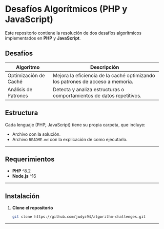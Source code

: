 # Desafíos Algorítmicos (PHP y JavaScript)

Este repositorio contiene la resolución de dos desafíos algorítmicos implementados en **PHP** y **JavaScript**.  

## Desafíos

| Algoritmo           | Descripción                                                             |
|----------------------|-------------------------------------------------------------------------|
| Optimización de Caché | Mejora la eficiencia de la caché optimizando los patrones de acceso a memoria. |
| Análisis de Patrones  | Detecta y analiza estructuras o comportamientos de datos repetitivos.   |

## Estructura

Cada lenguaje (PHP, JavaScript) tiene su propia carpeta, que incluye:
- Archivo con la solución.
- Archivo `README.md` con la explicación de como ejecutarlo.

---

## Requerimientos

- **PHP** ^8.2
- **Node.js** ^16
---

## Instalación

1. **Clone el repositorio**
   ```bash
   git clone https://github.com/judyz94/algorithm-challenges.git

---
